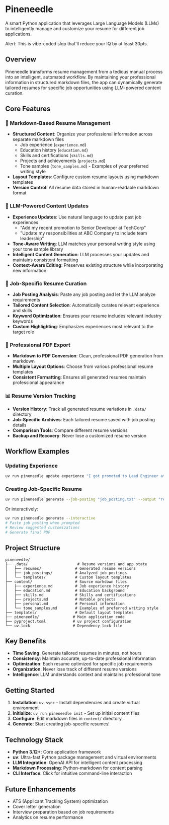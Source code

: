 # Pineneedle

A smart Python application that leverages Large Language Models (LLMs) to intelligently manage and customize your resume for different job applications.

Alert: This is vibe-coded slop that'll reduce your IQ by at least 30pts. 

## Overview

Pineneedle transforms resume management from a tedious manual process into an intelligent, automated workflow. By maintaining your professional information in structured markdown files, the app can dynamically generate tailored resumes for specific job opportunities using LLM-powered content curation.

## Core Features

### 📝 Markdown-Based Resume Management
- **Structured Content**: Organize your professional information across separate markdown files
  - Job experience (`experience.md`)
  - Education history (`education.md`)
  - Skills and certifications (`skills.md`)
  - Projects and achievements (`projects.md`)
  - Tone samples (`tone_samples.md`) - Examples of your preferred writing style
- **Layout Templates**: Configure custom resume layouts using markdown templates
- **Version Control**: All resume data stored in human-readable markdown format

### 🤖 LLM-Powered Content Updates
- **Experience Updates**: Use natural language to update past job experiences
  - "Add my recent promotion to Senior Developer at TechCorp"
  - "Update my responsibilities at ABC Company to include team leadership"
- **Tone-Aware Writing**: LLM matches your personal writing style using your tone sample library
- **Intelligent Content Generation**: LLM processes your updates and maintains consistent formatting
- **Context-Aware Editing**: Preserves existing structure while incorporating new information

### 🎯 Job-Specific Resume Curation
- **Job Posting Analysis**: Paste any job posting and let the LLM analyze requirements
- **Tailored Content Selection**: Automatically curates relevant experience and skills
- **Keyword Optimization**: Ensures your resume includes relevant industry keywords
- **Custom Highlighting**: Emphasizes experiences most relevant to the target role

### 📄 Professional PDF Export
- **Markdown to PDF Conversion**: Clean, professional PDF generation from markdown
- **Multiple Layout Options**: Choose from various professional resume templates
- **Consistent Formatting**: Ensures all generated resumes maintain professional appearance

### 📊 Resume Version Tracking
- **Version History**: Track all generated resume variations in `.data/` directory
- **Job-Specific Archives**: Each tailored resume saved with job posting details
- **Comparison Tools**: Compare different resume versions
- **Backup and Recovery**: Never lose a customized resume version

## Workflow Examples

### Updating Experience
```bash
uv run pineneedle update experience "I got promoted to Lead Engineer at XYZ Corp in March 2024. My new responsibilities include managing a team of 5 developers and overseeing the migration to microservices architecture."
```

### Creating Job-Specific Resume
```bash
uv run pineneedle generate --job-posting "job_posting.txt" --output "resume_senior_python_dev.pdf"
```

Or interactively:
```bash
uv run pineneedle generate --interactive
# Paste job posting when prompted
# Review suggested customizations
# Generate final PDF
```

## Project Structure

```
pineneedle/
├── .data/                      # Resume versions and app state
│   ├── resumes/               # Generated resume versions
│   ├── job_postings/          # Analyzed job postings
│   └── templates/             # Custom layout templates
├── content/                   # Source markdown files
│   ├── experience.md          # Job experience history
│   ├── education.md           # Education background
│   ├── skills.md              # Skills and certifications
│   ├── projects.md            # Notable projects
│   ├── personal.md            # Personal information
│   └── tone_samples.md        # Examples of preferred writing style
├── templates/                 # Default layout templates
├── pineneedle/               # Main application code
├── pyproject.toml            # uv project configuration
└── uv.lock                   # Dependency lock file
```

## Key Benefits

- **Time Saving**: Generate tailored resumes in minutes, not hours
- **Consistency**: Maintain accurate, up-to-date professional information
- **Optimization**: Each resume optimized for specific job requirements
- **Organization**: Never lose track of different resume versions
- **Intelligence**: LLM understands context and maintains professional tone

## Getting Started

1. **Installation**: `uv sync` - Install dependencies and create virtual environment
2. **Initialize**: `uv run pineneedle init` - Set up initial content files
3. **Configure**: Edit markdown files in `content/` directory
4. **Generate**: Start creating job-specific resumes!

## Technology Stack

- **Python 3.12+**: Core application framework
- **uv**: Ultra-fast Python package management and virtual environments
- **LLM Integration**: OpenAI API for intelligent content processing
- **Markdown Processing**: Python-markdown for content parsing
- **CLI Interface**: Click for intuitive command-line interaction

## Future Enhancements

- ATS (Applicant Tracking System) optimization
- Cover letter generation
- Interview preparation based on job requirements
- Analytics on resume performance
